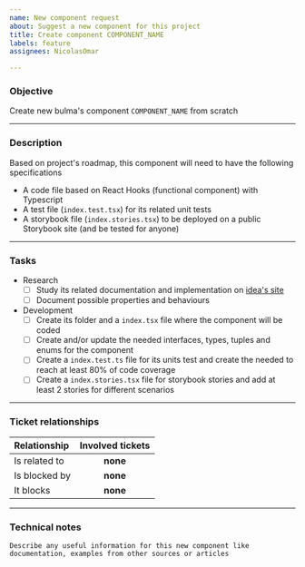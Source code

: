 ```yaml
---
name: New component request
about: Suggest a new component for this project
title: Create component COMPONENT_NAME
labels: feature
assignees: NicolasOmar

---
```


### Objective 
Create new bulma's component `COMPONENT_NAME` from scratch

---

### Description 
Based on project's roadmap, this component will need to have the following specifications
- A code file based on React Hooks (functional component) with Typescript
- A test file (`index.test.tsx`) for its related unit tests
- A storybook file (`index.stories.tsx`) to be deployed on a public Storybook site (and be tested for anyone)

---

### Tasks 
- Research 
  - [ ] Study its related documentation and implementation on [idea's site](INSERT_DOCUMENTATION_SITE_EXAMPLE)
  - [ ] Document possible properties and behaviours
- Development 
  - [ ] Create its folder and a `index.tsx` file where the component will be coded
  - [ ] Create and/or update the needed interfaces, types, tuples and enums for the component
  - [ ] Create a `index.test.ts` file for its units test and create the needed to reach at least 80% of code coverage
  - [ ] Create a `index.stories.tsx` file for storybook stories and add at least 2 stories for different scenarios

---

### Ticket relationships 
| Relationship | Involved tickets | 
| :--- | :---: | 
| Is related to | **none** 
| Is blocked by | **none** 
| It blocks |  **none**

---

### Technical notes 
`Describe any useful information for this new component like documentation, examples from other sources or articles`
